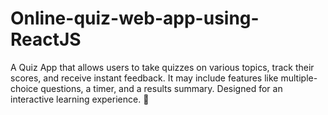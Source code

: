# Online-quiz-web-app-using-ReactJS
A Quiz App that allows users to take quizzes on various topics, track their scores, and receive instant feedback. It may include features like multiple-choice questions, a timer, and a results summary. Designed for an interactive learning experience. 🚀
